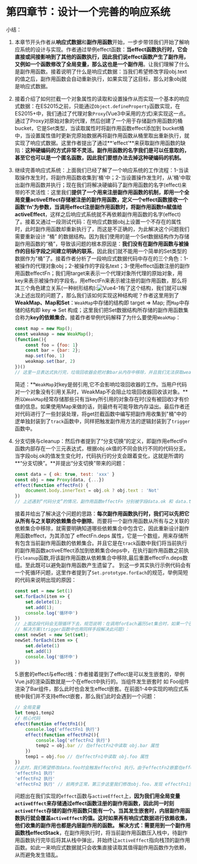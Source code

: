 # 第四章节：设计一个完善的响应系统

小结：

 1. 本章节开头作者从**响应式数据**和**副作用函数**开始，一步步带领我们开始了解响应系统的设计与实现。作者通过举例effect函数：**当effect函数执行时，它会直接或间接影响到了其他的函数执行，因此我们说effect函数产生了副作用，又例如一个函数修改了全局变量，那么这也是一个副作用**。让我们理解了什么是副作用函数。接着说明了什么是响应式数据：当我们希望修改字段obj.text的值之后，副作用函数会自动重新执行，如果实现了这目标，那么对象obj就是响应式数据。

 2. 接着介绍了如何拦截一个对象属性的读取和设置操作从而实现一个基本的响应式数据：在ES2015之前，只能通过`Object.defineProperty`函数实现，在ES2015+中，我们通过了代理对象`Proxy`(Vue3中采用的方式)来实现这一点。通过了Proxy对原始对象的代理，然后创建了一个用于存储副作用函数的桶bucket，它是Set类型，当读取属性时将副作用函数effect添加到 bucket桶中，当设置属性值时更新完原始数据再将副作用函数从桶里取出重新执行，就实现了响应式数据。这里作者提出了通过**‘effect’**来获取副作用函数的缺陷：**这种硬编码的方式非常不灵活。副作用函数的名字我们是可以任意取的，甚至它也可以是一个匿名函数，因此我们要想办法去掉这种硬编码的机制。**

 3. 继续完善响应式系统：上面我们已经了解了一个响应系统的工作流程：1-当读取操作发生时，将副作用函数收集到'桶'中；2-当设置操作发生时，从'桶'中取出副作用函数并执行；现在我们将解决硬编码了副作用函数的名字(effect)来带的不灵活性：这里我们**提供了一个用来注册副作用函数的机制，即用一个全局变量activeEffect存储被注册的副作用函数，定义一个effect函数接收一个函数'fn'为参数，当调用effect注册副作用函数时，将副作用函数fn赋值给activeEffect**，这样之后响应式系统就不再依赖副作用函数的名字(effect)了。接着又通过一段测试代码：在响应式数据obj上设置一个不存在的属性时，此时副作用函数却重新执行了，而这是不正确的，为此解决这个问题我们需要重新设计 “桶” 的数据结构。因为我们使用的是一个Set数据结构作为存储副作用函数的“桶”，导致该问题的根本原因是：**我们没有在副作用函数与被操作的目标字段之间建立明确的联系**，因此我们就不能用一个简单的Set类型的数据作为"桶"了。接着作者分析了一段响应式数据代码中存在的三个角色：1-被操作的代理对象obj；2-被操作的字段名text；3-使用effect函数注册的副作用函数effectFn；我们用target来表示一个代理对象所代理的原始对象，用key来表示被操作的字段名，用effectFn来表示被注册的副作用函数，那么将其三个角色建立关系(一种树形结构):![Vue4-1](https://lewis-note.oss-cn-beijing.aliyuncs.com/github/Vue4-1.png)有了这个结构，我们就可以解决上述出现的问题了，那么我们该如何实现这种结构呢？作者这里用到了**WeakMap、Map和Set**：`WeakMap`中存储的结构即 target => Map; 而`Map`中存储的结构即 key => Set 构成；这里我们把Set数据结构所存储的副作用函数集合称为**key的依赖集合**。接着作者举例代码解释了为什么要使用`WeakMap`：

    ````javascript
    const map = new Map();
    const weakmap = new WeakMap();
    (function(){
        const foo = {foo: 1}
        const bar = {bar: 2};
        map.set(foo, 1)
        weakmap.set(bar, 2)
    })()
    // 这里一旦表达式执行完，垃圾回收器会把对象bar从内存中移除，并且我们无法获取weakmap的key值，也就无法通过weakmap取得对象bar。而对于对象foo来说它仍然作为map的key被引用着，我们依然可以通过map.keys打印出对象foo。
    ````

    简述：**`WeakMap`对key是弱引用,它不会影响垃圾回收器的工作。当用户代码对一个对象没有引用关系时，WeakMap不会阻止垃圾回收器回收该对象。**所以`WeakMap`经常存储那些只有当key所引用的对象存在时(没有被回收)才有价值的信息。如果使用Map来做的话，则最终有可能导致内存溢出。最后作者还对代码进行了一些封装处理，将get拦截函数中编写把副作用收集到"桶"中的逻单独封装到了`track`函数中，同样把触发副作用方法的逻辑封装到了`trigger`函数中。

 4. 分支切换与cleanup：然后作者提到了“分支切换”的定义，即副作用effectFn函数内部存在一个三元表达式，根据obj.ok值的不同会执行不同的代码分支。当字段obj.ok的值发生变化时，代码执行的分支会跟着变化，这就是所谓的**“分支切换”。**并提出“分支切换”带来的问题：

    ```javascript
    const data = { ok: true, test: 'xxx' }
    const obj = new Proxy(data, {...})
    effect(function effectFn() {
    	document.body.innerText = obj.ok ? obj.text : 'Not'
    })
    // 上述遇到“代码分支”的情况，副作用函数effectFn 分别被字段data.ok 和 data.text 字段所对应的依赖集合收集。当obj.ok修改为false，并触发副作用函数重新执行后，由于此时字段obj.text不会被读取，只会触发字段obj.ok的读取操作，因此理想情况下副作用函数effectFn不应该被obj.text所对应的依赖集合收集。而按照之前的响应式系统实现我们还做不到这一点。
    ```

    接着并给出了解决这个问题的思路：**每次副作用函数执行时，我们可以先把它从所有与之关联的依赖集合中删除**。而要将一个副作用函数从所有与之关联的依赖集合中移除，就需要明确知道哪些依赖集合中包含它，因此重新设计副作用函数effect，为其添加了 effectFn.deps 属性，它是一个数组，用来存储所有包含当前副作用函数的依赖集合。并且它是在`track`函数中我们将当前执行的副作用函数activeEffect添加到依赖集合deps中，在执行副作用函数之前执行`cleanup`函数,将该副作用函数从依赖集合中移除,最后重置effectFn.deps数组。至此既可以避免副作用函数产生遗留了。
    到这一步其实执行示例代码会有一个死循环问题，这里作者提到了`Set.prototype.forEach`的规范，举例简短的代码来说明出现的原因：

    ```javascript
    const set = new Set(1)
    set.forEach(item => {
    	set.delete(1);
    	set.add(1);
    	console.log('循环中')
    })
    // 上面这段代码会无限循环下去，规范说明：在调用forEach遍历Set集合时，如果一个已经被访问过了，但是该值被删除并重新添加到集合，如果此时forEach遍历没有结束，那么该值会重新被访问。
    // 解决方案(trigger函数中也用同样手段解决此问题)：
    const newSet = new Set(set);
    newSet.forEach(item => {
    	set.delete(1)
        set.add(1)
        console.log('循环中')
    })
    ```

    5.嵌套的effect与effect栈：作者接着提到了effect是可以发生嵌套的，举例Vue.js的渲染函数就是一个在effect中执行的。当组件发生嵌套时 如 Foo组件渲染了Bar组件，那么此时也会发生effect嵌套。在前面1-4中实现的响应式系统中我们并不支持effect嵌套，那么我们此时会遇到一个问题：

    ```javascript
    // 全局变量
    let temp1,temp2
    // 核心代码
    efect(function effectFn1(){
    	console.log('effectFn1 执行')
    	effect(function effectFn2(){
    		console.log('effectFn2 执行')
    		temp2 = obj.bar // 在effectFn2中读取 obj.bar 属性
    	})
    	temp1 = obj.foo // 在effectFn1中读取 obj.foo 属性
    })
    //此时，我们希望修改data.foo时会触发effectFn1 执行。由于effectFn2嵌套在effectFn1里面，因此会间接触发effectFn2的执行，而当修改obj.bar时，只会触发effectFn2执行。但是当我们修改obj.foo的值会发现实际打印情况却是：
    'effectFn1 执行'
    'effectFn2 执行'
    'effectFn2 执行' // 前两步正常，第三步这里我们修改obj.foo，发现 effectFn1没有执行反而effectFn2却重新执行了
    ```

    问题出在我们实现的`effect`函数与`activeEffect`上，**因为我们用全局变量`activeEffect`来存储通过effect函数注册的副作用函数，因此同一时刻`activeEffect`存储的副作用函数只能有一个。**当其发生嵌套时，内层副作用函数执行就会覆盖`activeEffect`的值。这时如果再有响应式数据进行依赖收集，他们收集的副作用也都是内层副作用的函数。
    解决方式：需要用到一个**副作用函数栈effectStack**，在副作用执行时，将当前副作用函数压入栈中，待副作用函数执行完毕后将其从栈中弹出，并始终让`activeEffect`指向栈顶的副作用函数。如此一来响应式数据就只会收集直接读取其值得副作用函数作为依赖，从而避免发生错乱。









